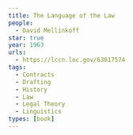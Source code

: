 ```yaml
---
title: The Language of the Law
people:
  - David Mellinkoff
star: true
year: 1963
urls:
  - https://lccn.loc.gov/63017574
tags:
  - Contracts
  - Drafting
  - History
  - Law
  - Legal Theory
  - Linguistics
types: [book]
---
```

